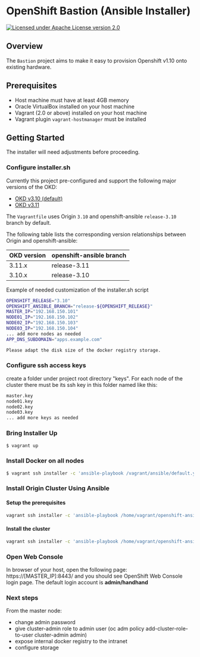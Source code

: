 # OpenShift Bastion (Ansible Installer) 

[![Licensed under Apache License version 2.0](https://img.shields.io/badge/license-Apache%202.0-blue.svg)](https://www.apache.org/licenses/LICENSE-2.0)

## Overview

The `Bastion` project aims to make it easy to provision Openshift v1.10 onto existing hardware.  

## Prerequisites

- Host machine must have at least 4GB memory
- Oracle VirtualBox installed on your host machine
- Vagrant (2.0 or above) installed on your host machine
- Vagrant plugin `vagrant-hostmanager` must be installed

## Getting Started
The installer will need adjustments before proceeding.


### Configure installer.sh
Currently this project pre-configured and support the following major versions of the OKD:

- [OKD v3.10 (default)](https://github.com/openshift/origin/releases/tag/v3.11.0)
- [OKD v3.11](https://github.com/openshift/origin/releases/tag/v3.11.0)


The `Vagrantfile` uses Origin `3.10` and openshift-ansible `release-3.10` branch by default. 

The following table lists the corresponding version relationships between Origin and openshift-ansible:

| OKD version | openshift-ansible branch |
| --- | --- |
| 3.11.x | release-3.11 |
| 3.10.x | release-3.10 |


Example of needed customization of the installer.sh script

```bash
OPENSHIFT_RELEASE="3.10"
OPENSHIFT_ANSIBLE_BRANCH="release-${OPENSHIFT_RELEASE}"
MASTER_IP="192.168.150.101"
NODE01_IP="192.168.150.102"
NODE02_IP="192.168.150.103"
NODE03_IP="192.168.150.104"
... add more nodes as needed
APP_DNS_SUBDOMAIN="apps.example.com"

Please adapt the disk size of the docker registry storage.

```

### Configure ssh access keys

create a folder under project root directory "keys". For each node of the cluster there must be its ssh key in this folder named like this:
```bash
master.key
node01.key
node02.key
node03.key
... add more keys as needed
```




### Bring Installer Up

```bash
$ vagrant up
```

### Install Docker on all nodes

```bash
$ vagrant ssh installer -c 'ansible-playbook /vagrant/ansible/default.yml'
```


### Install Origin Cluster Using Ansible

#### Setup the prerequisites

```bash
vagrant ssh installer -c 'ansible-playbook /home/vagrant/openshift-ansible/playbooks/prerequisites.yml'
```

#### Install the cluster

```bash
vagrant ssh installer -c 'ansible-playbook /home/vagrant/openshift-ansible/playbooks/deploy_cluster.yml'            
```


### Open Web Console

In browser of your host, open the following page: https://[MASTER_IP]:8443/ and you should see OpenShift Web Console login page. The default login account is **admin/handhand**

### Next steps

From the master node:
- change admin password
- give cluster-admin role to admin user (oc adm policy add-cluster-role-to-user cluster-admin admin)
- expose internal docker registry to the intranet
- configure storage